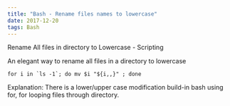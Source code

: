 ```yaml
---
title: "Bash - Rename files names to lowercase"
date: 2017-12-20
tags: Bash 
---
```


Rename All files in directory to Lowercase - Scripting

An elegant way to rename all files in a directory to lowercase

```
for i in `ls -1`; do mv $i "${i,,}" ; done
```

Explanation: There is a lower/upper case modification build-in bash using for, for looping files through directory.


